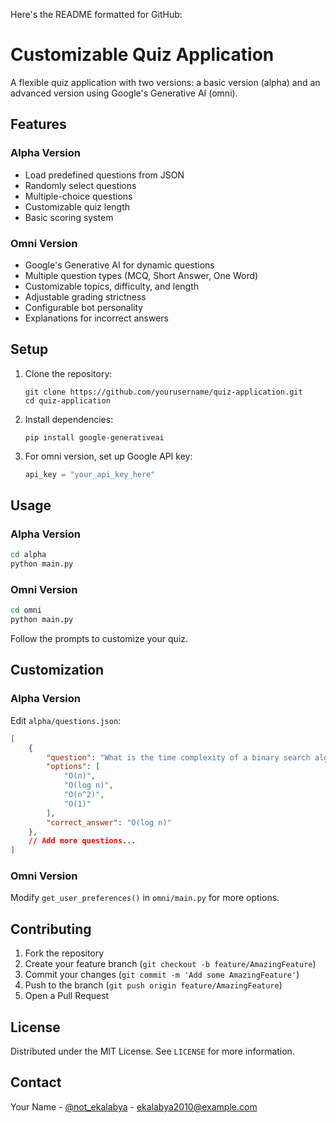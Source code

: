 Here's the README formatted for GitHub:

# Customizable Quiz Application

A flexible quiz application with two versions: a basic version (alpha) and an advanced version using Google's Generative AI (omni).

## Features

### Alpha Version
- Load predefined questions from JSON
- Randomly select questions
- Multiple-choice questions
- Customizable quiz length
- Basic scoring system

### Omni Version
- Google's Generative AI for dynamic questions
- Multiple question types (MCQ, Short Answer, One Word)
- Customizable topics, difficulty, and length
- Adjustable grading strictness
- Configurable bot personality
- Explanations for incorrect answers

## Setup

1. Clone the repository:
   ```
   git clone https://github.com/yourusername/quiz-application.git
   cd quiz-application
   ```

2. Install dependencies:
   ```
   pip install google-generativeai
   ```

3. For omni version, set up Google API key:
   ```python:omni/main.py
   api_key = "your_api_key_here"
   ```

## Usage

### Alpha Version

```bash
cd alpha
python main.py
```

### Omni Version

```bash
cd omni
python main.py
```

Follow the prompts to customize your quiz.

## Customization

### Alpha Version
Edit `alpha/questions.json`:

```json:alpha/questions.json
[
    {
        "question": "What is the time complexity of a binary search algorithm?",
        "options": [
            "O(n)",
            "O(log n)",
            "O(n^2)",
            "O(1)"
        ],
        "correct_answer": "O(log n)"
    },
    // Add more questions...
]
```

### Omni Version
Modify `get_user_preferences()` in `omni/main.py` for more options.

## Contributing

1. Fork the repository
2. Create your feature branch (`git checkout -b feature/AmazingFeature`)
3. Commit your changes (`git commit -m 'Add some AmazingFeature'`)
4. Push to the branch (`git push origin feature/AmazingFeature`)
5. Open a Pull Request

## License

Distributed under the MIT License. See `LICENSE` for more information.

## Contact

Your Name - [@not_ekalabya](https://twitter.com/your_twitter) - ekalabya2010@example.com